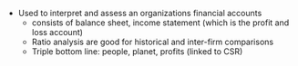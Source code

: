 - Used to interpret and assess an organizations financial accounts
	- consists of balance sheet, income statement (which is the profit and loss account)
	- Ratio analysis are good for historical and inter-firm comparisons
	- Triple bottom line: people, planet, profits (linked to CSR)
 
